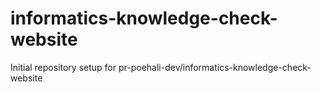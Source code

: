 # informatics-knowledge-check-website

Initial repository setup for pr-poehali-dev/informatics-knowledge-check-website